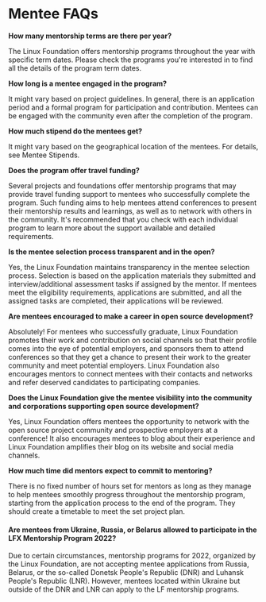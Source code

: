 # Mentee FAQs

**How many mentorship terms are there per year?**

The Linux Foundation offers mentorship programs throughout the year with specific term dates. Please check the programs you're interested in to find all the details of the program term dates.

**How long is a mentee engaged in the program?**

It might vary based on project guidelines. In general, there is an application period and a formal program for participation and contribution. Mentees can be engaged with the community even after the completion of the program.

**How much stipend do the mentees get?**

It might vary based on the geographical location of the mentees. For details, see Mentee Stipends.

**Does the program offer travel funding?**

Several projects and foundations offer mentorship programs that may provide travel funding support to mentees who successfully complete the program. Such funding aims to help mentees attend conferences to present their mentorship results and learnings, as well as to network with others in the community. It's recommended that you check with each individual program to learn more about the support available and detailed requirements.

**Is the mentee selection process transparent and in the open?**

Yes, the Linux Foundation maintains transparency in the mentee selection process. Selection is based on the application materials they submitted and interview/additional assessment tasks if assigned by the mentor. If mentees meet the eligibility requirements, applications are submitted, and all the assigned tasks are completed, their applications will be reviewed.

**Are mentees encouraged to make a career in open source development?**

Absolutely! For mentees who successfully graduate, Linux Foundation promotes their work and contribution on social channels so that their profile comes into the eye of potential employers, and sponsors them to attend conferences so that they get a chance to present their work to the greater community and meet potential employers. Linux Foundation also encourages mentors to connect mentees with their contacts and networks and refer deserved candidates to participating companies.

**Does the Linux Foundation give the mentee visibility into the community and corporations supporting open source development?**

Yes, Linux Foundation offers mentees the opportunity to network with the open source project community and prospective employers at a conference! It also encourages mentees to blog about their experience and Linux Foundation amplifies their blog on its website and social media channels.

**How much time did mentors expect to commit to mentoring?**

There is no fixed number of hours set for mentors as long as they manage to help mentees smoothly progress throughout the mentorship program, starting from the application process to the end of the program. They should create a timetable to meet the set project plan.

#### Are mentees from Ukraine, Russia, or Belarus allowed to participate in the LFX Mentorship Program 2022? <a href="#are_participants_from_ukraine_russia_or_belarus_allowed_to_participate_in_gsoc_2022" id="are_participants_from_ukraine_russia_or_belarus_allowed_to_participate_in_gsoc_2022"></a>

Due to certain circumstances, mentorship programs for 2022, organized by the Linux Foundation, are not accepting mentee applications from Russia, Belarus, or the so-called Donetsk People's Republic (DNR) and Luhansk People's Republic (LNR). However, mentees located within Ukraine but outside of the DNR and LNR can apply to the LF mentorship programs.
